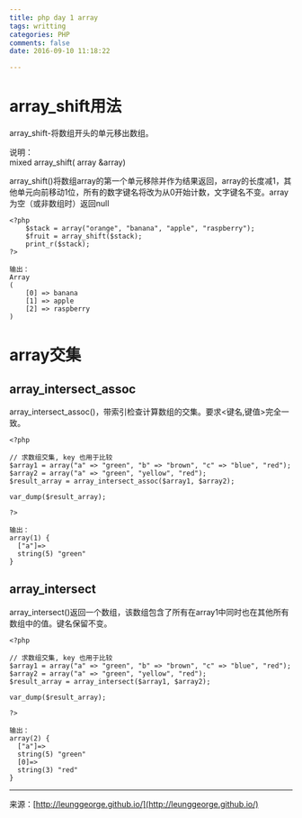 ```yaml
---
title: php day 1 array  
tags: writting  
categories: PHP  
comments: false  
date: 2016-09-10 11:18:22  

---
```

# array_shift用法

array_shift-将数组开头的单元移出数组。

说明：  
mixed array_shift( array &array)

array_shift()将数组array的第一个单元移除并作为结果返回，array的长度减1，其他单元向前移动1位，所有的数字键名将改为从0开始计数，文字键名不变。array为空（或非数组时）返回null

```
<?php
    $stack = array("orange", "banana", "apple", "raspberry");
    $fruit = array_shift($stack);
    print_r($stack);
?>

输出：
Array
(
    [0] => banana
    [1] => apple
    [2] => raspberry
)

```  

# array交集
## array_intersect_assoc
array_intersect_assoc()，带索引检查计算数组的交集。要求<键名,键值>完全一致。

```
<?php

// 求数组交集, key 也用于比较
$array1 = array("a" => "green", "b" => "brown", "c" => "blue", "red");
$array2 = array("a" => "green", "yellow", "red");
$result_array = array_intersect_assoc($array1, $array2);

var_dump($result_array);

?>

输出：
array(1) {
  ["a"]=>
  string(5) "green"
}
```

## array_intersect
array_intersect()返回一个数组，该数组包含了所有在array1中同时也在其他所有数组中的值。键名保留不变。

```
<?php

// 求数组交集, key 也用于比较
$array1 = array("a" => "green", "b" => "brown", "c" => "blue", "red");
$array2 = array("a" => "green", "yellow", "red");
$result_array = array_intersect($array1, $array2);

var_dump($result_array);

?>

输出：
array(2) {
  ["a"]=>
  string(5) "green"
  [0]=>
  string(3) "red"
}
```






---
<link rel="stylesheet" href="http://yandex.st/highlightjs/6.1/styles/default.min.css">
<script src="http://yandex.st/highlightjs/6.1/highlight.min.js"></script>
<script>
hljs.tabReplace = ' ';
hljs.initHighlightingOnLoad();
</script>


来源：[http://leunggeorge.github.io/](http://leunggeorge.github.io/)  